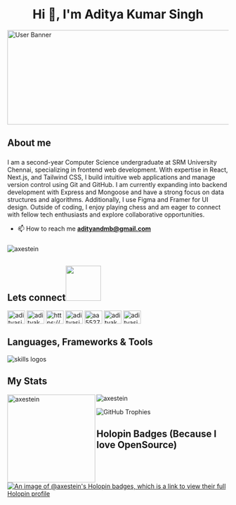<h1 align="center">Hi 👋, I'm Aditya Kumar Singh</h1>

<img src="https://github.com/user-attachments/assets/1800c660-ac8d-40a3-810e-05b575bf954e" alt="User Banner" height="215" width="900" />

###

<h2 align="left">About me</h2>

###

<p align="left">I am a second-year Computer Science undergraduate at SRM University Chennai, specializing in frontend web development. With expertise in React, Next.js, and Tailwind CSS, I build intuitive web applications and manage version control using Git and GitHub. I am currently expanding into backend development with Express and Mongoose and have a strong focus on data structures and algorithms. Additionally, I use Figma and Framer for UI design. Outside of coding, I enjoy playing chess and am eager to connect with fellow tech enthusiasts and explore collaborative opportunities.
  
- 📫 How to reach me **adityandmb@gmail.com**

</p> 

###

<p align="left"> <img src="https://komarev.com/ghpvc/?username=axestein&label=Profile%20views&color=0e75b6&style=flat" alt="axestein" /> </p>

###

<h2 align="left">Lets connect<img src='https://raw.githubusercontent.com/ShahriarShafin/ShahriarShafin/main/Assets/handshake.gif' width="80px"></h2>
<p align="left">
<a href="https://twitter.com/adityasingh7211" target="blank"><img align="center" src="https://raw.githubusercontent.com/rahuldkjain/github-profile-readme-generator/master/src/images/icons/Social/twitter.svg" alt="adityasingh7211" height="30" width="40" /></a>
<a href="https://linkedin.com/in/adityakumarsingh2005" target="blank"><img align="center" src="https://raw.githubusercontent.com/rahuldkjain/github-profile-readme-generator/master/src/images/icons/Social/linked-in-alt.svg" alt="adityakumarsingh2005" height="30" width="40" /></a>
<a href="https://stackoverflow.com/users/https://stackoverflow.com/users/23569827/aditya-kumar-singh" target="blank"><img align="center" src="https://raw.githubusercontent.com/rahuldkjain/github-profile-readme-generator/master/src/images/icons/Social/stack-overflow.svg" alt="https://stackoverflow.com/users/23569827/aditya-kumar-singh" height="30" width="40" /></a>
<a href="https://www.codechef.com/users/adityasingh_01" target="blank"><img align="center" src="https://cdn.jsdelivr.net/npm/simple-icons@3.1.0/icons/codechef.svg" alt="adityasingh_01" height="30" width="40" /></a>
<a href="https://www.hackerrank.com/aa5527" target="blank"><img align="center" src="https://raw.githubusercontent.com/rahuldkjain/github-profile-readme-generator/master/src/images/icons/Social/hackerrank.svg" alt="aa5527" height="30" width="40" /></a>
<a href="https://www.leetcode.com/adityakumarsingh7209" target="blank"><img align="center" src="https://raw.githubusercontent.com/rahuldkjain/github-profile-readme-generator/master/src/images/icons/Social/leet-code.svg" alt="adityakumarsingh7209" height="30" width="40" /></a>
<a href="https://auth.geeksforgeeks.org/user/adityasingh2005" target="blank"><img align="center" src="https://raw.githubusercontent.com/rahuldkjain/github-profile-readme-generator/master/src/images/icons/Social/geeks-for-geeks.svg" alt="adityasingh2005" height="30" width="40" /></a>
</p>

###

<div align="left">
  <h2>Languages, Frameworks & Tools</h2>
  <img src="https://skillicons.dev/icons?i=git,github,nodejs,html,css,tailwind,js,ts,react,nextjs,java,c,cpp,py,mongodb,express,figma,nginx,ubuntu,gcp,threejs,autocad,mysql,spring,postman,androidstudio,eclipse,gradle,npm,graphql" alt="skills logos" />
</div>

###

<h2>My Stats</h2>

<p><img align="left" src="https://gitmystat.vercel.app/user?theme=light&username=Axestein" alt="axestein"  height="200" /></p>

<p><img align="center" src="https://github-readme-streak-stats.herokuapp.com/?user=axestein&" alt="axestein" /></p>

![GitHub Trophies](https://github-trophies.vercel.app/?username=Axestein&theme=darkhub&no-frame=false&no-bg=false&margin-w=4)

###

<h2 align="left">Holopin Badges (Because I love OpenSource)</h2>

###

[![An image of @axestein's Holopin badges, which is a link to view their full Holopin profile](https://holopin.me/axestein)](https://holopin.io/@axestein)

###
